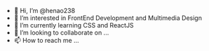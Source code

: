 - 👋 Hi, I’m @henao238
- 👀 I’m interested in FrontEnd Development and Multimedia Design
- 🌱 I’m currently learning CSS and ReactJS
- 💞️ I’m looking to collaborate on ...
- 📫 How to reach me ...

<!---
henao238/henao238 is a ✨ special ✨ repository because its `README.md` (this file) appears on your GitHub profile.
You can click the Preview link to take a look at your changes.
--->
